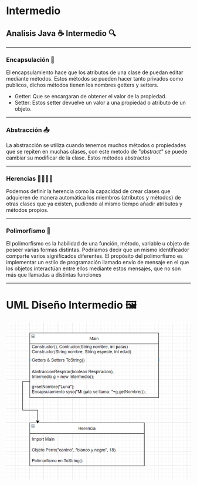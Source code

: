 # Intermedio
 
## Analisis Java ☕ Intermedio 🔍
___

### Encapsulación 💊

El encapsulamiento hace que los atributos de una clase de puedan editar mediante métodos.
Estos métodos se pueden hacer tanto privados como publicos, dichos métodos tienen los nombres getters y setters.
- Getter: Que se encargaran de obtener el valor de la propiedad.
- Setter: Estos setter devuelve un valor a una propiedad o atributo de un objeto.
___
### Abstracción 📤
La abstracción se utiliza cuando tenemos muchos métodos o propiedades que se repiten en muchas clases, con este metodo de *"abstract"* se puede cambiar su modificar de la clase. Estos métodos abstractos  
____
### Herencias 👩‍👩‍👧‍👧
Podemos definir la herencia como la capacidad de crear clases que adquieren de manera automática los miembros (atributos y métodos) de otras clases que ya existen, pudiendo al mismo tiempo añadir atributos y métodos propios.
___

### Polimorfismo 🧬
El polimorfismo es la habilidad de una función, método, variable u objeto de poseer varias formas distintas. Podríamos decir que un mismo identificador comparte varios significados diferentes. El propósito del polimorfismo es implementar un estilo de programación llamado envío de mensaje en el que los objetos interactúan entre ellos mediante estos mensajes, que no son más que llamadas a distintas funciones

___

# UML Diseño Intermedio 🖼

![uml](UMLIntermedio.PNG)